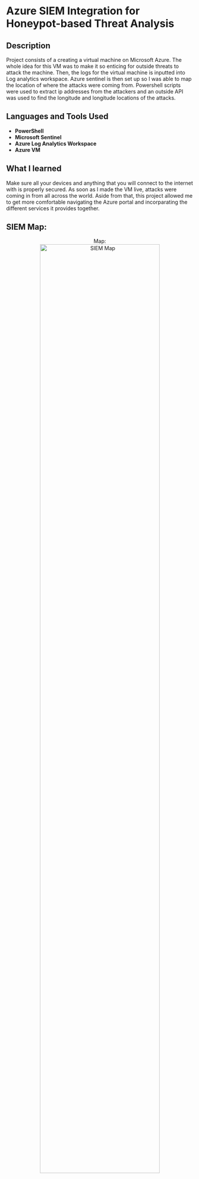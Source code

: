 <h1>Azure SIEM Integration for Honeypot-based Threat Analysis </h1>


<h2>Description</h2>
Project consists of a creating a virtual machine on Microsoft Azure. The whole idea for this VM was to make it so enticing for outside threats to attack the machine. Then, the logs for the virtual machine is inputted into Log analytics workspace. Azure sentinel is then set up so I was able to map the location of where the attacks were coming from. Powershell scripts were used to extract ip addresses from the attackers and an outside API was used to find the longitude and longitude locations of the attacks.  
<br />


<h2>Languages and Tools Used</h2>

- <b>PowerShell</b> 
- <b>Microsoft Sentinel</b>
- <b>Azure Log Analytics Workspace </b> 
- <b>Azure VM</b>

<h2>What I learned </h2>
Make sure all your devices and anything that you will connect to the internet with is properly secured. As soon as I made the VM live, attacks were coming in from all across the world. Aside from that, this project allowed me to get more comfortable navigating the Azure portal and incorparating the different services it provides together.

<h2>SIEM Map:</h2>

<p align="center">
Map: <br/>
<img src="https://i.imgur.com/UMbNSv0.png" height="80%" width="80%" alt="SIEM Map"/>

</p>

<!--
 ```diff
- text in red
+ text in green
! text in orange
# text in gray
@@ text in purple (and bold)@@
```
--!>
